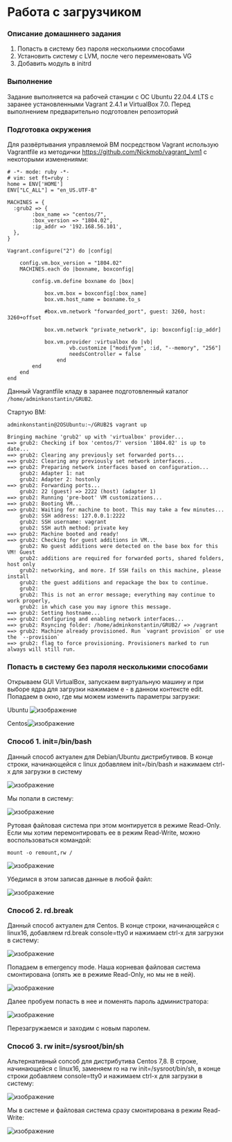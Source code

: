 # ****Работа с загрузчиком**** # 

### Описание домашннего задания ###

1. Попасть в систему без пароля несколькими способами
2. Установить систему с LVM, после чего переименовать VG
3. Добавить модуль в initrd

### **Выполнение** ###

Задание выполняется на рабочей станции с ОС Ubuntu 22.04.4 LTS с заранее установленными Vagrant 2.4.1 и VirtualBox 7.0. Перед выполнением предварительно подготовлен репозиторий

### **Подготовка окружения** ###

Для развёртывания управляемой ВМ посредством Vagrant использую Vagrantfile из методички <https://github.com/Nickmob/vagrant_lvm1> с некоторыми изменениями: 

```
# -*- mode: ruby -*-
# vim: set ft=ruby :
home = ENV['HOME']
ENV["LC_ALL"] = "en_US.UTF-8"

MACHINES = {
  :grub2 => {
        :box_name => "centos/7",
        :box_version => "1804.02",
        :ip_addr => '192.168.56.101',
  },
}

Vagrant.configure("2") do |config|

    config.vm.box_version = "1804.02"
    MACHINES.each do |boxname, boxconfig|
  
        config.vm.define boxname do |box|
  
            box.vm.box = boxconfig[:box_name]
            box.vm.host_name = boxname.to_s
  
            #box.vm.network "forwarded_port", guest: 3260, host: 3260+offset
  
            box.vm.network "private_network", ip: boxconfig[:ip_addr]
  
            box.vm.provider :virtualbox do |vb|
                    vb.customize ["modifyvm", :id, "--memory", "256"]
                    needsController = false
                end
        end
    end
end
```

Данный Vagrantfile кладу в заранее подготовленный каталог `/home/adminkonstantin/GRUB2`.

Стартую ВМ:

```
adminkonstantin@2OSUbuntu:~/GRUB2$ vagrant up
```

```
Bringing machine 'grub2' up with 'virtualbox' provider...
==> grub2: Checking if box 'centos/7' version '1804.02' is up to date...
==> grub2: Clearing any previously set forwarded ports...
==> grub2: Clearing any previously set network interfaces...
==> grub2: Preparing network interfaces based on configuration...
    grub2: Adapter 1: nat
    grub2: Adapter 2: hostonly
==> grub2: Forwarding ports...
    grub2: 22 (guest) => 2222 (host) (adapter 1)
==> grub2: Running 'pre-boot' VM customizations...
==> grub2: Booting VM...
==> grub2: Waiting for machine to boot. This may take a few minutes...
    grub2: SSH address: 127.0.0.1:2222
    grub2: SSH username: vagrant
    grub2: SSH auth method: private key
==> grub2: Machine booted and ready!
==> grub2: Checking for guest additions in VM...
    grub2: No guest additions were detected on the base box for this VM! Guest
    grub2: additions are required for forwarded ports, shared folders, host only
    grub2: networking, and more. If SSH fails on this machine, please install
    grub2: the guest additions and repackage the box to continue.
    grub2: 
    grub2: This is not an error message; everything may continue to work properly,
    grub2: in which case you may ignore this message.
==> grub2: Setting hostname...
==> grub2: Configuring and enabling network interfaces...
==> grub2: Rsyncing folder: /home/adminkonstantin/GRUB2/ => /vagrant
==> grub2: Machine already provisioned. Run `vagrant provision` or use the `--provision`
==> grub2: flag to force provisioning. Provisioners marked to run always will still run.
```

### **Попасть в систему без пароля несколькими способами** ###

Открываем GUI VirtualBox, запускаем виртуальную машину и при выборе ядра для загрузки нажимаем e - в данном контексте edit. Попадаем в окно, где мы можем изменить параметры загрузки:

Ubuntu
![изображение](https://github.com/ConstantaNF/GRUB2/assets/162187256/d5a8aead-4ba6-417c-8e23-6eab8e094bdc)


Centos![изображение](https://github.com/ConstantaNF/GRUB2/assets/162187256/2a7b6f14-c172-43cd-964b-3c48e135bc74)



### **Способ 1. init=/bin/bash** ###

Данный способ актуален для Debian/Ubuntu дистрибутивов.
В конце строки, начинающейся с linux добавляем init=/bin/bash и нажимаем сtrl-x для загрузки в систему

![изображение](https://github.com/ConstantaNF/GRUB2/assets/162187256/16499765-1033-41b0-8fd5-1bf41beeee71)

Мы попали в систему:

![изображение](https://github.com/ConstantaNF/GRUB2/assets/162187256/0b15247e-b1b2-4988-9ecd-834a3ae2a125)


Рутовая файловая система при этом монтируется в режиме Read-Only. Если мы хотим перемонтировать ее в режим Read-Write, можно воспользоваться командой:

```
mount -o remount,rw /
```

![изображение](https://github.com/ConstantaNF/GRUB2/assets/162187256/6cd05caf-2827-46af-9454-4e30b872ec04)

Убедимся в этом записав данные в любой файл:

![изображение](https://github.com/ConstantaNF/GRUB2/assets/162187256/21a39080-5204-4cd3-9ffe-0a7baaf13234)

### **Способ 2. rd.break** ###

Данный способ актуален для Centos.
В конце строки, начинающейся с linux16, добавляем rd.break console=tty0 и нажимаем сtrl-x для загрузки в систему:

![изображение](https://github.com/ConstantaNF/GRUB2/assets/162187256/09caa030-11c3-4ce4-bd6e-bd6cc5fb171f)

 Попадаем в emergency mode. Наша корневая файловая система смонтирована (опять же в режиме Read-Only, но мы не в ней). 

![изображение](https://github.com/ConstantaNF/GRUB2/assets/162187256/364ea54b-9168-4e16-8a37-0d3d78d7d709)

Далее пробуем попасть в нее и поменять пароль администратора:

![изображение](https://github.com/ConstantaNF/GRUB2/assets/162187256/5d5f7c41-5eb5-4c62-8a07-cf297ac7fdc8)

Перезагружаемся и заходим с новым паролем.

### **Способ 3. rw init=/sysroot/bin/sh** ###

Альтернативный сопсоб для дистрибутива Centos 7,8.
В строке, начинающейся с linux16, заменяем ro на rw init=/sysroot/bin/sh, в конце строки добавляем console=tty0 и нажимаем сtrl-x для загрузки в систему:

![изображение](https://github.com/ConstantaNF/GRUB2/assets/162187256/f71d657e-f86a-47df-9c5c-4c79183de7e9)

Мы в системе и файловая система сразу смонтирована в режим Read-Write:

![изображение](https://github.com/ConstantaNF/GRUB2/assets/162187256/16155898-486c-4f72-a382-837edb64b105)







